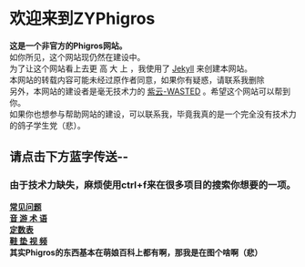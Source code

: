# 欢迎来到ZYPhigros  
  **这是一个非官方的Phigros网站。**  
  如你所见，这个网站现仍然在建设中。  
  为了让这个网站看上去更 高 大 上 ，我使用了 [Jekyll](https://jekyllrb.com/) 来创建本网站。  
  本网站的转载内容可能未经过原作者同意，如果你有疑惑，请联系我删除  
另外，本网站的建设者是毫无技术力的 [紫云-WASTED](https://space.bilibili.com/388705353) 。希望这个网站可以帮到你。  
如果你也想参与帮助网站的建设，可以联系我，毕竟我真的是一个完全没有技术力的鸽子学生党（悲）。   
<link rel="icon" href="Phigros.ico" type="image/x-icon"/>


## 请点击下方蓝字传送--

### 由于技术力缺失，麻烦使用**ctrl+f**来在很多项目的搜索你想要的一项。  

**[常见问题](/faq.md)  
[音 游 术 语](/sy.md)  
[定数表](/ds.md)  
[鞋 垫 视 频](/xd.md)  
  其实Phigros的东西基本在萌娘百科上都有啊，那我是在图个啥啊（悲）**  

<!DOCTYPE html>
<html>
	<head>
		<meta charset="UTF-8">
		<title></title>
	    <style type="text/css">
	    	.blur {	
		    filter: url(blur.svg#blur); /* FireFox, Chrome, Opera */
		    background-position: center;
		    background-size: cover;		    
		    height: 1300px;
		    -webkit-filter: blur(10px); /* Chrome, Opera */
		       -moz-filter: blur(10px);
		        -ms-filter: blur(10px);    
		            filter: blur(10px);
		    
		    filter: progid:DXImageTransform.Microsoft.Blur(PixelRadius=10, MakeShadow=false); /* IE6~IE9 */
		}
	    </style>
	</head>
	<body>
		<img src="bg.jpg" class="blur"/>
	</body>
</html>

